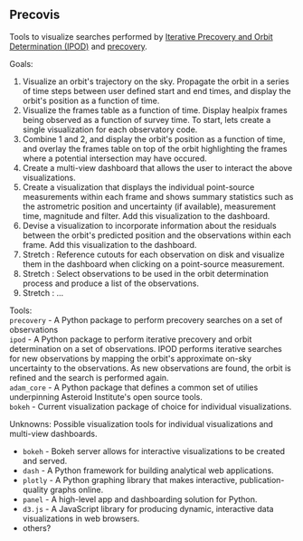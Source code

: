 ## Precovis

Tools to visualize searches performed by [Iterative Precovery and Orbit Determination (IPOD)](https://github.com/B612-Asteroid-Institute/ipod) and [precovery](https://github.com/B612-Asteroid-Institute/precovery). 

Goals:  
1. Visualize an orbit's trajectory on the sky. Propagate the orbit in a series of time steps between user defined start and end times, and display the orbit's position as a function of time.  
2. Visualize the frames table as a function of time. Display healpix frames being observed as a function of survey time. To start, lets create a single visualization for each observatory code. 
3. Combine 1 and 2, and display the orbit's position as a function of time, and overlay the frames table on top of the orbit highlighting the frames where a potential intersection may have occured.
4. Create a multi-view dashboard that allows the user to interact the above visualizations.
5. Create a visualization that displays the individual point-source measurements within each frame and shows summary statistics such as the astrometric position and uncertainty (if available), measurement time, magnitude and filter. Add this visualization to the dashboard.
6. Devise a visualization to incorporate information about the residuals between the orbit's predicted position and the observations within each frame. Add this visualization to the dashboard.
7. Stretch : Reference cutouts for each observation on disk and visualize them in the dashboard when clicking on a point-source measurement.
8. Stretch : Select observations to be used in the orbit determination process and produce a list of the observations.
9. Stretch : ...

Tools:  
`precovery` - A Python package to perform precovery searches on a set of observations  
`ipod` - A Python package to perform iterative precovery and orbit determination on a set of observations. IPOD performs iterative searches for new observations by mapping the orbit's approximate on-sky uncertainty to the observations. As new observations are found, the orbit is refined and the search is performed again.   
`adam_core` - A Python package that defines a common set of utilies underpinning Asteroid Institute's open source tools.  
`bokeh` - Current visualization package of choice for individual visualizations.

Unknowns:
Possible visualization tools for individual visualizations and multi-view dashboards.
- `bokeh` - Bokeh server allows for interactive visualizations to be created and served.
- `dash` - A Python framework for building analytical web applications. 
- `plotly` - A Python graphing library that makes interactive, publication-quality graphs online.
- `panel` - A high-level app and dashboarding solution for Python. 
- `d3.js` - A JavaScript library for producing dynamic, interactive data visualizations in web browsers.
- others?
